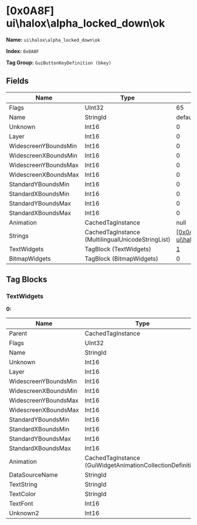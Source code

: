 # [0x0A8F] ui\halox\alpha_locked_down\ok

**Name:** ```ui\halox\alpha_locked_down\ok```

**Index:** ```0x0A8F```

**Tag Group:** ```GuiButtonKeyDefinition (bkey)```

## Fields

Name	| Type	| Value
---	|---	|---	|
Flags	|UInt32	|65
Name	|StringId	|default_button_key
Unknown	|Int16	|0
Layer	|Int16	|0
WidescreenYBoundsMin	|Int16	|0
WidescreenXBoundsMin	|Int16	|0
WidescreenYBoundsMax	|Int16	|0
WidescreenXBoundsMax	|Int16	|0
StandardYBoundsMin	|Int16	|0
StandardXBoundsMin	|Int16	|0
StandardYBoundsMax	|Int16	|0
StandardXBoundsMax	|Int16	|0
Animation	|CachedTagInstance	|null
Strings	|CachedTagInstance (MultilingualUnicodeStringList)	|[[0x0A8B] ui\halox\alpha_legal\legal_agreement](../MultilingualUnicodeStringList/0A8B.md)
TextWidgets	|TagBlock (TextWidgets)	|[1](#textwidgets)
BitmapWidgets	|TagBlock (BitmapWidgets)	|0


## Tag Blocks

### TextWidgets

**0:**

Name	| Type	| Value
---	|---	|---	|
Parent	|CachedTagInstance	|null
Flags	|UInt32	|65544
Name	|StringId	|button_key
Unknown	|Int16	|0
Layer	|Int16	|0
WidescreenYBoundsMin	|Int16	|232
WidescreenXBoundsMin	|Int16	|200
WidescreenYBoundsMax	|Int16	|272
WidescreenXBoundsMax	|Int16	|950
StandardYBoundsMin	|Int16	|0
StandardXBoundsMin	|Int16	|0
StandardYBoundsMax	|Int16	|0
StandardXBoundsMax	|Int16	|0
Animation	|CachedTagInstance (GuiWidgetAnimationCollectionDefinition)	|[[0x087A] 0x0000087A](../GuiWidgetAnimationCollectionDefinition/087A.md)
DataSourceName	|StringId	|
TextString	|StringId	|button_key
TextColor	|StringId	|
TextFont	|Int16	|1
Unknown2	|Int16	|0


